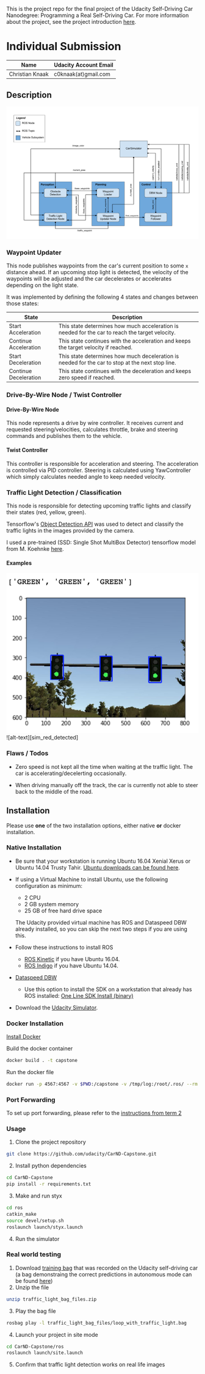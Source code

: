 [//]: # (Image References)
[simulator]: ./doc/ros-graph.png
[sim_green_detected]: ./doc/greenlight.png


This is the project repo for the final project of the Udacity Self-Driving Car Nanodegree: Programming a Real Self-Driving Car. For more information about the project, see the project introduction [here](https://classroom.udacity.com/nanodegrees/nd013/parts/6047fe34-d93c-4f50-8336-b70ef10cb4b2/modules/e1a23b06-329a-4684-a717-ad476f0d8dff/lessons/462c933d-9f24-42d3-8bdc-a08a5fc866e4/concepts/5ab4b122-83e6-436d-850f-9f4d26627fd9).

# Individual Submission

Name 				| Udacity Account Email
---------------- | ---------------------
Christian Knaak | c0knaak(at)gmail.com


## Description

![alt-text][simulator]

### Waypoint Updater

This node publishes waypoints from the car's current position to some `x` distance ahead. If an upcoming stop light is detected, the velocity of the waypoints will be adjusted and the car decelerates or accelerates depending on the light state.

It was implemented by defining the following 4 states and changes between those states:

State 				| Description
---------------- | ---------------------
Start Acceleration | This state determines how much acceleration is needed for the car to reach the target velocity. 
Continue Acceleration | This state continues with the acceleration and keeps the target velocity if reached.
Start Deceleration	  | This state determines how much deceleration is needed for the car to stop at the next stop line.
Continue Deceleration | This state continues with the deceleration and keeps zero speed if reached.

### Drive-By-Wire Node / Twist Controller

#### Drive-By-Wire Node

This node represents a drive by wire controller. It receives current and requested steering/velocities, calculates throttle, brake and steering commands and publishes them to the vehicle.

#### Twist Controller

This controller is responsible for acceleration and steering. The acceleration is controlled via PID controller. Steering is calculated using YawController which simply calculates needed angle to keep needed velocity.

### Traffic Light Detection / Classification

This node is responsible for detecting upcoming traffic lights and classify their states (red, yellow, green).

Tensorflow's [Object Detection API](https://github.com/tensorflow/models/tree/master/research/object_detection) was used to detect and classify the traffic lights in the images provided by the camera.

I used a pre-trained (SSD: Single Shot MultiBox Detector) tensorflow model from M. Koehnke [here](https://github.com/mkoehnke/CarND-Capstone-TrafficLightDetection).


#### Examples

![alt-text][sim_green_detected]
![alt-text][sim_red_detected]

### Flaws / Todos

- Zero speed is not kept all the time when waiting at the traffic light. The car is accelerating/decelerting occasionally.

- When driving manually off the track, the car is currently not able to steer back to the middle of the road.

## Installation

Please use **one** of the two installation options, either native **or** docker installation.

### Native Installation

* Be sure that your workstation is running Ubuntu 16.04 Xenial Xerus or Ubuntu 14.04 Trusty Tahir. [Ubuntu downloads can be found here](https://www.ubuntu.com/download/desktop).
* If using a Virtual Machine to install Ubuntu, use the following configuration as minimum:
  * 2 CPU
  * 2 GB system memory
  * 25 GB of free hard drive space

  The Udacity provided virtual machine has ROS and Dataspeed DBW already installed, so you can skip the next two steps if you are using this.

* Follow these instructions to install ROS
  * [ROS Kinetic](http://wiki.ros.org/kinetic/Installation/Ubuntu) if you have Ubuntu 16.04.
  * [ROS Indigo](http://wiki.ros.org/indigo/Installation/Ubuntu) if you have Ubuntu 14.04.
* [Dataspeed DBW](https://bitbucket.org/DataspeedInc/dbw_mkz_ros)
  * Use this option to install the SDK on a workstation that already has ROS installed: [One Line SDK Install (binary)](https://bitbucket.org/DataspeedInc/dbw_mkz_ros/src/81e63fcc335d7b64139d7482017d6a97b405e250/ROS_SETUP.md?fileviewer=file-view-default)
* Download the [Udacity Simulator](https://github.com/udacity/CarND-Capstone/releases).

### Docker Installation
[Install Docker](https://docs.docker.com/engine/installation/)

Build the docker container
```bash
docker build . -t capstone
```

Run the docker file
```bash
docker run -p 4567:4567 -v $PWD:/capstone -v /tmp/log:/root/.ros/ --rm -it capstone
```

### Port Forwarding
To set up port forwarding, please refer to the [instructions from term 2](https://classroom.udacity.com/nanodegrees/nd013/parts/40f38239-66b6-46ec-ae68-03afd8a601c8/modules/0949fca6-b379-42af-a919-ee50aa304e6a/lessons/f758c44c-5e40-4e01-93b5-1a82aa4e044f/concepts/16cf4a78-4fc7-49e1-8621-3450ca938b77)

### Usage

1. Clone the project repository
```bash
git clone https://github.com/udacity/CarND-Capstone.git
```

2. Install python dependencies
```bash
cd CarND-Capstone
pip install -r requirements.txt
```
3. Make and run styx
```bash
cd ros
catkin_make
source devel/setup.sh
roslaunch launch/styx.launch
```
4. Run the simulator

### Real world testing
1. Download [training bag](https://drive.google.com/file/d/0B2_h37bMVw3iYkdJTlRSUlJIamM/view?usp=sharing) that was recorded on the Udacity self-driving car (a bag demonstraing the correct predictions in autonomous mode can be found [here](https://drive.google.com/open?id=0B2_h37bMVw3iT0ZEdlF4N01QbHc))
2. Unzip the file
```bash
unzip traffic_light_bag_files.zip
```
3. Play the bag file
```bash
rosbag play -l traffic_light_bag_files/loop_with_traffic_light.bag
```
4. Launch your project in site mode
```bash
cd CarND-Capstone/ros
roslaunch launch/site.launch
```
5. Confirm that traffic light detection works on real life images
